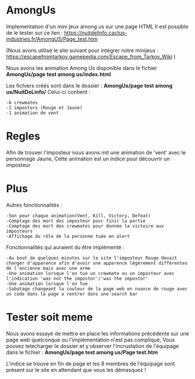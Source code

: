 # AmongUs
Implementation d'un mini jeux among us sur une page HTML
Il est possible de le tester sur ce lien : https://nuitdelinfo.cactus-industries.fr/AmongUS/Page_test.htm

(Nous avons utilisé le site suivant pour intégrer notre minijeux : https://escapefromtarkov.gamepedia.com/Escape_from_Tarkov_Wiki )

Nous avons les animation Among Us disponible dans le fichier  **AmongUs/page test among us/index.html**

Les fichiers créés sont dans le dossier : **AmongUs/page test among us/NuitDeLinfo/**
Celui-ci contient :

	-6 crewmates
	-2 impostors (Rouge et Jaune)
	-1 animation de vent

# Regles

Afin de trouver l'imposteur nous avons mit une animation de 'vent' avec le personnage Jaune,
Cette animation est un indice pour découvrir un imposteur

# Plus
Autres fonctionnalités :

	-Son pour chaque animation(Vent, Kill, Victory, Defeat)
	-Comptage des mort des imposteur pour finir la partie
	-Comptage des mort des crewmates pour donnée la victoire aux imposteurs
	-Affichage du rôle de la personne tuée en alert

Fonctionnalités qui auraient du être implémenté :

	-Au bout de quelques minutes sur le site l'imposteur Rouge devait changer d'apparence afin d'avoir une apparence légèrement différentes de l'ancienne mais avec une arme
	-Une animation lorsque l'on tue un crewmate ou un imposteur avec l'indication 'was not the impostor'/'was the impostor'
	-Une animation lorsque l'on tue
	-Sabotage changeant la couleur de la page web en nuance de rouge avec un code dans la page a rentrer dans une search bar

# Tester soit meme 

Nous avons essayé de mettre en place les informations précédente sur une page web quelconque ou l'implémentation n'est pas compliqué, 
Vous pouvez telecharger le dossier et y observer l'incrustation de l'équipage dans le fichier : **AmongUs/page test among us/Page test.htm**

L'indice se trouve en fin de page et les 8 membres de l'équipage sont présent sur le site en attendant que vous les démasquez !
